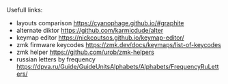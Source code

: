 Usefull links:

- layouts comparison https://cyanophage.github.io/#graphite
- alternate diktor https://github.com/karmicdude/alter
- keymap editor https://nickcoutsos.github.io/keymap-editor/
- zmk firmware keycodes https://zmk.dev/docs/keymaps/list-of-keycodes
- zmk helper https://github.com/urob/zmk-helpers
- russian letters by frequency https://dpva.ru/Guide/GuideUnitsAlphabets/Alphabets/FrequencyRuLetters/
